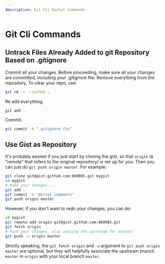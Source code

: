 ```yaml
---
description: Git Cli Useful Commands
---
```


# Git Cli Commands

## Untrack Files Already Added to git Repository Based on .gitignore

Commit all your changes. Before proceeding, make sure all your changes are committed, including your .gitignore file.
Remove everything from the repository. To clear your repo, use:

```bash
git rm -r --cached .
```

Re add everything.

```bash
git add .
```

Commit.

```bash
git commit -m ".gitignore fix"
```

## Use Gist as Repository

It's probably easiest if you just start by cloning the gist, so that `origin` (a "remote" that refers to the original repository) is set up for you. Then you can just do `git push origin master`. For example:

```bash
git clone git@gist.github.com:869085.git mygist
cd mygist
# Make your changes...
git add .
git commit -m "Better comments"
git push origin master
```

However, if you don't want to redo your changes, you can do:

```bash
cd mygist
git remote add origin git@gist.github.com:869085.git
git fetch origin
# Push your changes, also setting the upstream for master:
git push -u origin master
```

Strictly speaking, the `git fetch origin` and `-u` argument to `git push origin master` are optional, but they will helpfully associate the upstream branch `master` in `origin` with your local branch `master`.
